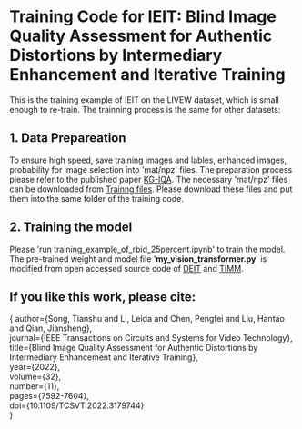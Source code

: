 # Training Code for IEIT: Blind Image Quality Assessment for Authentic Distortions by Intermediary Enhancement and Iterative Training
This is the training example of IEIT on the LIVEW dataset, which is small enough to re-train. The trainning process is the same for other datasets:

## 1. Data Prepareation

   To ensure high speed, save training images and lables, enhanced images, probability for image selection into 'mat/npz' files. The preparation process please refer to the published paper [KG-IQA](https://ieeexplore.ieee.org/document/10003665). The necessary 'mat/npz' files can be downloaded from [Trainng files](https://pan.baidu.com/s/1EerM_rvNVo8Eevw74p3TNQ?pwd=z3oh). Please download these files and put them into the same folder of the training code.
   
## 2. Training the model

   Please 'run training_example_of_rbid_25percent.ipynb' to train the model. The pre-trained weight and model file '**my_vision_transformer.py**' is modified from open accessed source code of [DEIT](https://github.com/facebookresearch/deit) and [TIMM](https://github.com/huggingface/pytorch-image-models/tree/main/timm). 

## If you like this work, please cite:

{
  author={Song, Tianshu and Li, Leida and Chen, Pengfei and Liu, Hantao and Qian, Jiansheng},  
  journal={IEEE Transactions on Circuits and Systems for Video Technology},   
  title={Blind Image Quality Assessment for Authentic Distortions by Intermediary Enhancement and Iterative Training},   
  year={2022},  
  volume={32},  
  number={11},  
  pages={7592-7604},  
  doi={10.1109/TCSVT.2022.3179744}   
}



